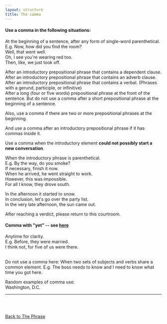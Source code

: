 ```yaml
---
layout: structure
title: The comma
---
```


#### Use a comma in the following situations:  

At the beginning of a sentence, after any form of single-word parenthetical.  
E.g. Now, how did you find the room?  
Well, that went well.  
Oh, I see you're wearing red too.    
Then, like, we just took off.  

After an introductory prepositional phrase that contains a dependent clause.  
After an introductory prepositional phrase that contains an adverb clause.  
After an introductory prepositional phrase that contains a verbal.  (Phrases with a gerund, participle, or infinitive)  
After a long (four or five words) prepositional phrase at the front of the sentence.
But do not use a comma after a short prepositional phrase at the beginning of a sentence.  

Also, use a comma if there are two or more prepositional phrases at the beginning.  

And use a comma after an introductory prepositional phrase if it has commas inside it.  

Use a comma when the introductory element **could not possibly start a new conversation**.  

When the introductory phrase is parenthetical.  
E.g. By the way, do you smoke?  
If necessary, finish it now.  
When he arrived, he went straight to work.  
However, this was impossible.  
For all I know, they drove south.  

In the afternoon it started to snow.  
In conclusion, let's go over the party list.  
In the very late afternoon, the sun came out.  
 
 After reaching a verdict, please return to this courtroom.   

#### Comma with "yet" -- see [here]({{site.baseurl}}/structures/conjunctive-adverb/#comma-with-yet)   

Anytime for clarity.  
E.g. Before, they were married.  
I think not, for five of us were there.    

<br/>
Do not use a comma here:  
When two sets of subjects and verbs share a common element.  
E.g. The boss needs to know and I need to know what time you got here.  

<br/>  

Random examples of comma use:    
Washington, D.C.  


---

<br/>
<br/>

[Back to The Phrase]({{site.baseurl}}/structures/the-phrase)
